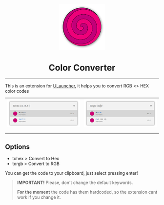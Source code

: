 <p align="center">
  <img src="screenshots/icon.png" alt="Icon" />
</p>

<h1 align="center">Color Converter</h1>

----------

This is an extension for [ULauncher](https://ulauncher.io/), it helps you to convert RGB <> HEX color codes

| ![alt](screenshots/tohex.png) | ![alt](screenshots/torgb.png) |
|-------------------------------|-------------------------------|

----------

## Options

* tohex > Convert to Hex
* torgb > Convert to RGB

You can get the code to your clipboard, just select pressing enter!

> **IMPORTANT!** Please, don't change the default keywords.
>
> **For the moment** the code has them hardcoded, so the extension cant work if you change it.
